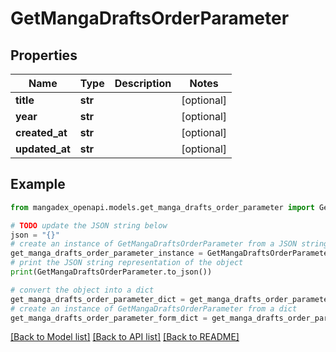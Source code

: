 # GetMangaDraftsOrderParameter


## Properties

Name | Type | Description | Notes
------------ | ------------- | ------------- | -------------
**title** | **str** |  | [optional] 
**year** | **str** |  | [optional] 
**created_at** | **str** |  | [optional] 
**updated_at** | **str** |  | [optional] 

## Example

```python
from mangadex_openapi.models.get_manga_drafts_order_parameter import GetMangaDraftsOrderParameter

# TODO update the JSON string below
json = "{}"
# create an instance of GetMangaDraftsOrderParameter from a JSON string
get_manga_drafts_order_parameter_instance = GetMangaDraftsOrderParameter.from_json(json)
# print the JSON string representation of the object
print(GetMangaDraftsOrderParameter.to_json())

# convert the object into a dict
get_manga_drafts_order_parameter_dict = get_manga_drafts_order_parameter_instance.to_dict()
# create an instance of GetMangaDraftsOrderParameter from a dict
get_manga_drafts_order_parameter_form_dict = get_manga_drafts_order_parameter.from_dict(get_manga_drafts_order_parameter_dict)
```
[[Back to Model list]](../README.md#documentation-for-models) [[Back to API list]](../README.md#documentation-for-api-endpoints) [[Back to README]](../README.md)


